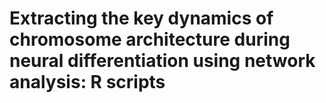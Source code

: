 # Extracting the key dynamics of chromosome architecture during neural differentiation using network analysis: R scripts
